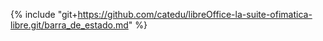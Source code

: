 {% include "git+https://github.com/catedu/libreOffice-la-suite-ofimatica-libre.git/barra_de_estado.md" %}